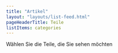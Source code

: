 ```yaml
---
title: "Artikel"
layout: "layouts/list-feed.html"
pageHeaderTitle: Teile
listItems: categories
---
```


Wählen Sie die Teile, die Sie sehen möchten

